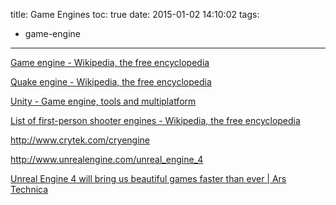 title: Game Engines
toc: true
date: 2015-01-02 14:10:02
tags:
- game-engine
---

[Game engine - Wikipedia, the free encyclopedia](http://en.wikipedia.org/wiki/Game_engine)

[Quake engine - Wikipedia, the free encyclopedia](http://en.wikipedia.org/wiki/Quake_engine)

[Unity - Game engine, tools and multiplatform](http://unity3d.com/unity)

[List of first-person shooter engines - Wikipedia, the free encyclopedia](http://en.wikipedia.org/wiki/List_of_first-person_shooter_engines)

http://www.crytek.com/cryengine

http://www.unrealengine.com/unreal_engine_4

[Unreal Engine 4 will bring us beautiful games faster than ever | Ars Technica](http://arstechnica.com/gaming/2012/05/unreal-engine-4-will-bring-us-beautiful-games-faster-than-ever/)
